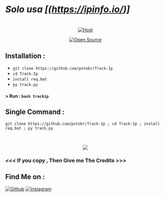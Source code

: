 # ***Solo usa [(https://ipinfo.io/)]***
#

<p align="center">
<a href="#"><img title="Host" src="https://raw.githubusercontent.com/pxtobr/desktop-tutorial/main/Enter%20the%20Ip.png?token=GHSAT0AAAAAACPWCJ4WSD62X2K3RVBRCOWYZPZNJNA"></a>
</p>
<p align="center">
<a href="#"><img title="Open Source" src="https://img.shields.io/badge/Open%20Source-%E2%9D%A4-green?style=for-the-badge"></a>

## Installation :

* `git clone https://github.com/pxtobr/Track-Ip`
* `cd Track-Ip`
* `install req.bat`
* `py track.py`

#### > Run : `bash trackip`

## Single Command :
```
git clone https://github.com/pxtobr/Track-Ip ; cd Track-Ip ; install req.bat ; py track.py
```
<br>
<p align="center">
<img src="https://raw.githubusercontent.com/pxtobr/desktop-tutorial/main/result.png?token=GHSAT0AAAAAACPWCJ4XCJMWJ4ANHQL7HTAYZPZM5EQ"/>

### <<< If you copy , Then Give me The Credits >>>

## Find Me on :
[![Github](https://raw.githubusercontent.com/pxtobr/desktop-tutorial/main/github.png?token=GHSAT0AAAAAACPWCJ4XC2PFKURTSLH27CMMZPZNHYA)](https://github.com/pxtobr)
[![Instagram](https://raw.githubusercontent.com/pxtobr/desktop-tutorial/main/ig.png?token=GHSAT0AAAAAACPWCJ4WDUBBOZHZSZBDPCDIZPZNHPQ)](https://www.instagram.com/pxtobr)
